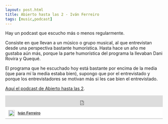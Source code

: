 ```yaml
---
layout: post.html
title: Abierto hasta las 2 - Iván Ferreiro
tags: [music,podcast]
---
```


Hay un podcast que escucho más o menos regularmente. 

Consiste en que llevan a un músico o grupo musical, al que entrevistan desde una perspectiva bastante humorística. 
Hasta hace un año me gustaba aún más, porque la parte humorística del programa la llevaban Dani Rovira y Quequé. 

El programa que he escuchado hoy está bastante por encima de la media (que para mí la media estaba bien), supongo que por el entrevistado y porque los entrevistadores se motivan más si les cae bien el entrevistado.

[Aquí el podcast de Abierto hasta las 2](http://www.rtve.es/alacarta/audios/abierto-hasta-las-dos/).


<div  style="width:100%;padding-top:74px;position:relative;border-bottom:1px solid #aaa;display:inline-block;background:#eee;background:rgba(255,255,255,0.9);"  >
    <iframe frameborder="0" src="http://www.rtve.es/drmn/embed/audio/2463011"
            name="Iván Ferreiro" scrolling="no" style="width:100%;height:37px;position:absolute;left:0;top:0;overflow:hidden;"  ></iframe>
    <div style="position:absolute;bottom:0;left:0;font-family:arial,helvetica,sans-serif;font-size:12px;line-height:1.833;display:inline-block;padding:5px 0 5px 10px;">
        <span style="float:left;margin-right:10px;"><img
                style="height:20px;width:auto;background: transparent;padding:0;margin:0;"
                src="http://img.irtve.es/css/rtve.commons/rtve.header.footer/i/logoRTVEes.png"></span> <a
            style="color:#333;font-weight:bold;" title="Iván Ferreiro"
            href="http://www.rtve.es/alacarta/audios/abierto-hasta-las-dos/abierto-hasta-dos-230314/2463011/"><strong>Iván Ferreiro</strong></a></div>
</div>

